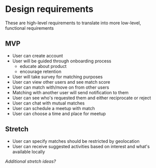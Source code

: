 # Design requirements

These are high-level requirements to translate into more low-level, functional requirements

## MVP

-   User can create account
-   User will be guided through onboarding process
    -   educate about product
    -   encourage retention
-   User will take survey for matching purposes
-   User can view other users and see match score
-   User can match with/move on from other users
-   Matching with another user will send notification to them
-   User can see who's requested them and either reciprocate or reject
-   User can chat with mutual matches
-   User can schedule a meetup with match
-   User can choose a time and place for meetup

## Stretch

-   User can specify matches should be restricted by geolocation
-   User can receive suggested activities based on interest and what's available locally

_Additional stretch ideas?_
